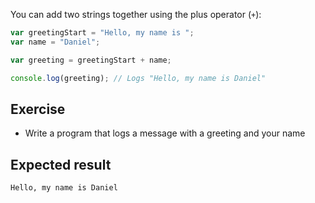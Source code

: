 You can add two strings together using the plus operator (`+`):

```js
var greetingStart = "Hello, my name is ";
var name = "Daniel";

var greeting = greetingStart + name;

console.log(greeting); // Logs "Hello, my name is Daniel"
```

## Exercise

- Write a program that logs a message with a greeting and your name

## Expected result

```
Hello, my name is Daniel
```
